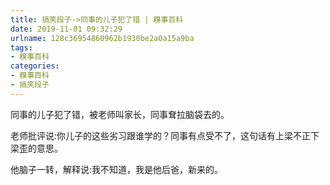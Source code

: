 ```yaml
---
title: 搞笑段子->同事的儿子犯了错 | 糗事百科
date: 2019-11-01 09:32:29
urlname: 128c36954860962b1930be2a0a15a9ba
tags: 
- 糗事百科
categories:
- 糗事百科
- 搞笑段子
---
```

同事的儿子犯了错，被老师叫家长，同事耷拉脑袋去的。

老师批评说:你儿子的这些劣习跟谁学的？同事有点受不了，这句话有上梁不正下梁歪的意思。

他脑子一转，解释说:我不知道，我是他后爸，新来的。


